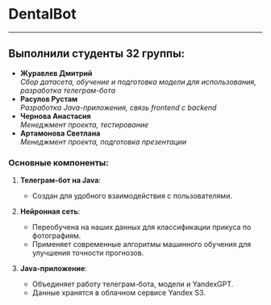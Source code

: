 # DentalBot

***

## Выполнили студенты 32 группы:

- **Журавлев Дмитрий**  
 *Сбор датасета, обучение и подготовка модели для использования, разработка телеграм-бота*
- **Расулов Рустам**  
  *Разработка Java-приложения, связь frontend с backend*
- **Чернова Анастасия**  
  *Менеджмент проекта, тестирование*
- **Артамонова Светлана**  
  *Менеджмент проекта, подготовка презентации*

### Основные компоненты:

1. **Телеграм-бот на Java**:
   - Создан для удобного взаимодействия с пользователями.

2. **Нейронная сеть**:
   - Переобучена на наших данных для классификации прикуса по фотографиям.
   - Применяет современные алгоритмы машинного обучения для улучшения точности прогнозов.

3. **Java-приложение**:
   - Объединяет работу телеграм-бота, модели и YandexGPT.
   - Данные хранятся в облачном сервисе Yandex S3.
